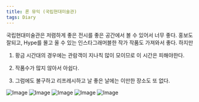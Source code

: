 ```yaml
---
title: 론 뮤익 (국립현대미술관)
tags: Diary
---
```


국립현대미술관은 저렴하게 좋은 전시를 좋은 공간에서 볼 수 있어서 너무 좋다. 홍보도 잘되고, Hype를 몰고 올 수 있는 인스타그래머블한 작가 작품도 가져와서 좋다. 하지만 

1. 황금 시간대의 경우에는 관람객이 지나칙 많이 모이므로 이 시간은 피해야한다.

2. 작품수가 많지 않아서 아쉽다.

3. 그럼에도 불구하고 리프레시하고 날 좋은 날에는 이만한 장소도 또 없다.

![Image](https://github.com/user-attachments/assets/b96fcfbf-cd0a-4f98-889e-d7ddba42af07)
![Image](https://github.com/user-attachments/assets/98ce8602-ca8d-454b-89e2-98f3e6f9cfaa)
![Image](https://github.com/user-attachments/assets/e849675e-c0cc-4301-932e-ab9a1ec399c5)
![Image](https://github.com/user-attachments/assets/d9dcc4d8-f309-4479-b771-8a9d1ed6ede0)
![Image](https://github.com/user-attachments/assets/56cd0c33-20d5-4594-a3ae-420bb1da731e)